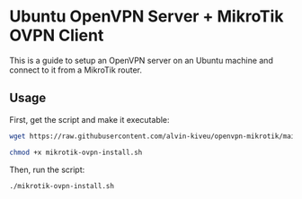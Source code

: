 # Ubuntu OpenVPN Server + MikroTik OVPN Client 

This is a guide to setup an OpenVPN server on an Ubuntu machine and connect to it from a MikroTik router.

## Usage


First, get the script and make it executable:

```bash
wget https://raw.githubusercontent.com/alvin-kiveu/openvpn-mikrotik/main/mikrotik-ovpn-install.sh -O mikrotik-ovpn-install.sh
```

```bash
chmod +x mikrotik-ovpn-install.sh
```

Then, run the script:

```bash
./mikrotik-ovpn-install.sh
```


